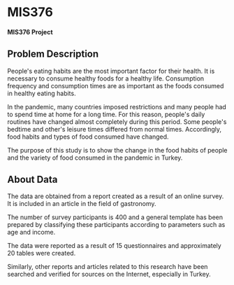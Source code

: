 # MIS376
#### MIS376 Project


## Problem Description


People's eating habits are the most important factor for their health. It is necessary to consume healthy foods for a healthy life. Consumption frequency and consumption times are as important as the foods consumed in healthy eating habits. 

In the pandemic, many countries imposed restrictions and many people had to spend time at home for a long time. For this reason, people's daily routines have changed almost completely during this period. Some people's bedtime and other's leisure times differed from normal times. Accordingly, food habits and types of food consumed have changed.

The purpose of this study is to show the change in the food habits of people and the variety of food consumed in the pandemic in Turkey.


## About Data


The data are obtained from a report created as a result of an online survey. It is included in an article in the field of gastronomy. 

The number of survey participants is 400 and a general template has been prepared by classifying these participants according to parameters such as age and income.

The data were reported as a result of 15 questionnaires and approximately 20 tables were created. 

Similarly, other reports and articles related to this research have been searched and verified for sources on the Internet, especially in Turkey.
